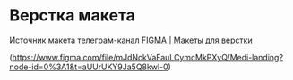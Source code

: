 # Верстка макета
Источник макета телеграм-канал [FIGMA | Макеты для верстки](https://t.me/+oXZSKMmXp6UyOGI6)

(https://www.figma.com/file/mJdNckVaFauLCymcMkPXyQ/Medi-landing?node-id=0%3A1&t=aUUrUKY9Ja5Q8kwl-0)